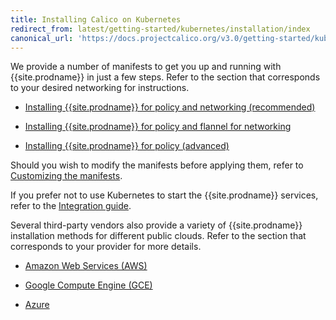 ```yaml
---
title: Installing Calico on Kubernetes
redirect_from: latest/getting-started/kubernetes/installation/index
canonical_url: 'https://docs.projectcalico.org/v3.0/getting-started/kubernetes/installation/'
---
```


We provide a number of manifests to get you up and running with {{site.prodname}} in
just a few steps. Refer to the section that corresponds to your desired networking
for instructions.

- [Installing {{site.prodname}} for policy and networking (recommended)](calico)

- [Installing {{site.prodname}} for policy and flannel for networking](flannel)

- [Installing {{site.prodname}} for policy (advanced)](other)

Should you wish to modify the manifests before applying them, refer to 
[Customizing the manifests](config-options). 

If you prefer not to use Kubernetes to start the {{site.prodname}} services, refer to the 
[Integration guide](integration).

Several third-party vendors also provide a variety of {{site.prodname}} installation
methods for different public clouds. Refer to the section that corresponds to your provider 
for more details.

- [Amazon Web Services (AWS)](aws)

- [Google Compute Engine (GCE)](gce)

- [Azure](azure)